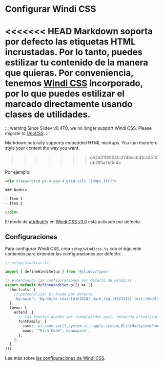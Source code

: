 # Configurar Windi CSS

<Environment type="node" />

<<<<<<< HEAD
Markdown soporta por defecto las etiquetas HTML incrustadas. Por lo tanto, puedes estilizar tu contenido de la manera que quieras. Por conveniencia, tenemos [Windi CSS](https://github.com/windicss/windicss) incorporado, por lo que puedes estilizar el marcado directamente usando clases de utilidades.
=======
::: warning
Since Slidev v0.47.0, we no longer support Windi CSS. Please migrate to [UnoCSS](/custom/config-unocss).
:::

Markdown naturally supports embedded HTML markups. You can therefore style your content the way you want.
>>>>>>> e52d01f8924fc2746acb41ca2510db795a7b0c4a

Por ejemplo:

```html
<div class="grid pt-4 gap-4 grid-cols-[100px,1fr]">

### Nombre

- Ítem 1
- Ítem 2

</div>
```

El modo de [attributify](https://windicss.org/posts/v30.html#attributify-mode) en [Windi CSS v3.0](https://windicss.org/posts/v30.html) está activado por defecto.

## Configuraciones

Para configurar Windi CSS, crea `setup/windicss.ts` con el siguiente contenido para extender las configuraciones por defecto:

```ts
// setup/windicss.ts

import { defineWindiSetup } from '@slidev/types'

// extendiendo las configuraciones por defecto de windicss
export default defineWindiSetup(() => ({
  shortcuts: {
    // personalizar el fondo por defecto
    'bg-main': 'bg-white text-[#181818] dark:(bg-[#121212] text-[#ddd])',
  },
  theme: {
    extend: {
      // las fuentes pueden ser reemplazadas aquí, recuerda actualizar los enlaces de las fuentes web en `index.html`
      fontFamily: {
        sans: 'ui-sans-serif,system-ui,-apple-system,BlinkMacSystemFont,"Segoe UI",Roboto,"Helvetica Neue",Arial,"Noto Sans",sans-serif,"Apple Color Emoji","Segoe UI Emoji","Segoe UI Symbol","Noto Color Emoji"',
        mono: '"Fira Code", monospace',
      },
    },
  },
}))
```

Lee más sobre [las configuraciones de Windi CSS](https://windicss.org/guide/configuration.html).
